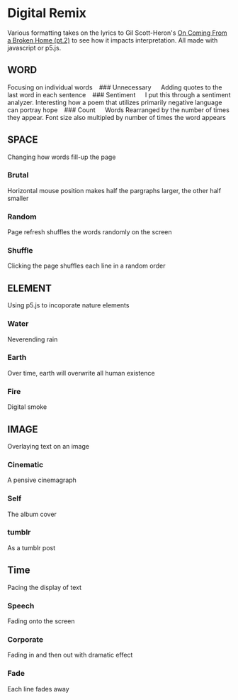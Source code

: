 
#  Digital Remix
Various formatting takes on the lyrics to Gil Scott-Heron's [On Coming From a Broken Home (pt.2)](https://www.youtube.com/watch?v=-tliVge1PIE) to see how it impacts interpretation. All made with javascript or p5.js.

## WORD
Focusing on individual words
&ensp; ### Unnecessary
&ensp;&ensp; Adding quotes to the last word in each sentence
&ensp; ### Sentiment
&ensp;&ensp; I put this through a sentiment analyzer. Interesting how a poem that utilizes primarily negative language can portray hope
&ensp; ### Count
&ensp;&ensp; Words Rearranged by the number of times they appear. Font size also multipled by number of times the word appears

## SPACE
Changing how words fill-up the page
### Brutal
Horizontal mouse position makes half the pargraphs larger, the other half smaller
### Random
Page refresh shuffles the words randomly on the screen
### Shuffle
Clicking the page shuffles each line in a random order

## ELEMENT
Using p5.js to incoporate nature elements
### Water
Neverending rain
### Earth
Over time, earth will overwrite all human existence
### Fire
Digital smoke

## IMAGE
Overlaying text on an image
### Cinematic
A pensive cinemagraph
### Self
The album cover
### tumblr
As a tumblr post

## Time
Pacing the display of text
### Speech
Fading onto the screen
### Corporate
Fading in and then out with dramatic effect
### Fade
Each line fades away